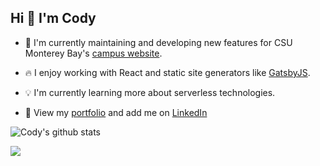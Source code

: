 ## Hi 👋 I'm Cody

- 🦦 I'm currently maintaining and developing new features for CSU Monterey Bay's [campus website](https://github.com/csumb/csumb-gatsby).

- 🔥 I enjoy working with React and static site generators like [GatsbyJS](https://www.gatsbyjs.com).

- 💡 I'm currently learning more about serverless technologies.

- 🤝 View my [portfolio](https://codywall.com) and add me on [LinkedIn](https://www.linkedin.com/in/codycwall)


![Cody's github stats](https://github-readme-stats.vercel.app/api?username=codywall&include_all_commits=true&show_icons=true&count_private=true&hide=stars&theme=graywhite)

![](https://komarev.com/ghpvc/?username=codywall)
